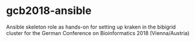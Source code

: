 # gcb2018-ansible
Ansible skeleton role as hands-on for setting up kraken in the bibigrid cluster for the German Conference on Bioinformatics 2018 (Vienna/Austria)
